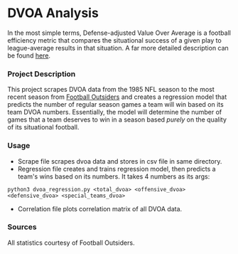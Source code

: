 # DVOA Analysis
In the most simple terms, Defense-adjusted Value Over Average is a football efficiency metric that compares the situational success of a given play to league-average results in that situation. A far more detailed description can be found [here](https://www.footballoutsiders.com/info/methods).

### Project Description
This project scrapes DVOA data from the 1985 NFL season to the most recent season from [Football Outsiders](https://www.footballoutsiders.com/stats/nfl/team-efficiency/2019) and creates a regression model that predicts the number of regular season games a team will win based on its team DVOA numbers. Essentially, the model will determine the number of games that a team deserves to win in a season based *purely* on the quality of its situational football. 

### Usage
- Scrape file scrapes dvoa data and stores in csv file in same directory.
- Regression file creates and trains regression model, then predicts a team's wins based on its numbers. It takes 4 numbers as its args:
```
python3 dvoa_regression.py <total_dvoa> <offensive_dvoa> <defensive_dvoa> <special_teams_dvoa>
```
- Correlation file plots correlation matrix of all DVOA data.

### Sources
All statistics courtesy of Football Outsiders.